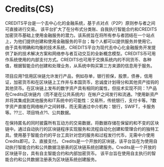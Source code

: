 # 

# Credits(CS)

CREDITS平台是一个去中心化的金融系统，基于点对点（P2P）原则参与者之间可直接进行交易。 该平台扩大了在分布式分类账、自我执行智能合约和CREDITS加密货币基础上使用金融服务的潜力。该系统旨在将所有参与者团结在一个站点上，为他们提供创建和使用金融服务的平台；每个人都可以提供服务并使用它。 由于具有明确和均衡的技术系统，CREDITS平台为现代去中心化金融服务开发提供了新的技术解决方案和网络参与者互动交互的全新概念模型。CREDITS币可用作系统使用的内部支付方式。CREDITS也可用于交换系统内的不同货币、各种值，根据智能合约创建和处理业务，从系统中购买第三方来源的信息用于服务。

项目应用?信用区块链允许发行产品，例如存单，银行担保，股票，债券，信用证，加密货币和在区块链上工作并与本国货币，忠诚度计划得分和其他资产挂钩的其他货币。在区块链上发布的数字资产具有相同的属性，但技术实现不同：?产品在Credits区块链内（而不是在公共系统内）在帐户之间发行和流通。?使用新资产并将其集成到其他服务和IT系统中的可能性：交易所，传统银行，支付卡等。?数字资产直接在网络帐户之间转移，而无需通过中介机构：银行，SWIFT，卡服务等。??三、项目特点?1、公共数据。

在保持匿名的同时披露所有互动方的交易数据，将数据存储在保留的和不变的区块链中。通过自动执行的区块链程序实现服务和流程自动化创建和管理合约的独特工具。使用基于智能合约的平台工具针对您的服务和过程发行代币，无需中介使用Credits即可。2、直接支付。
Credits是一个开放的区块链，该平台旨在为使用自动执行智能合约和公共数据注册表的区块链系统创建服务。Credits是一个开放的区块链平台，具有自主智能合约和内部加密货币。 该平台旨在使用自主执行的智能合约和公共数据注册表为区块链系统创建服务。

